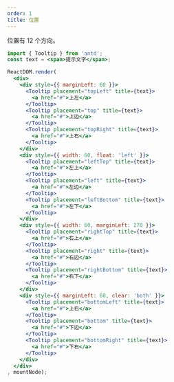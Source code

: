 ```yaml
---
order: 1
title: 位置
---
```


位置有 12 个方向。



````jsx
import { Tooltip } from 'antd';
const text = <span>提示文字</span>;

ReactDOM.render(
  <div>
    <div style={{ marginLeft: 60 }}>
      <Tooltip placement="topLeft" title={text}>
        <a href="#">上左</a>
      </Tooltip>
      <Tooltip placement="top" title={text}>
        <a href="#">上边</a>
      </Tooltip>
      <Tooltip placement="topRight" title={text}>
        <a href="#">上右</a>
      </Tooltip>
    </div>
    <div style={{ width: 60, float: 'left' }}>
      <Tooltip placement="leftTop" title={text}>
        <a href="#">左上</a>
      </Tooltip>
      <Tooltip placement="left" title={text}>
        <a href="#">左边</a>
      </Tooltip>
      <Tooltip placement="leftBottom" title={text}>
        <a href="#">左下</a>
      </Tooltip>
    </div>
    <div style={{ width: 60, marginLeft: 270 }}>
      <Tooltip placement="rightTop" title={text}>
        <a href="#">右上</a>
      </Tooltip>
      <Tooltip placement="right" title={text}>
        <a href="#">右边</a>
      </Tooltip>
      <Tooltip placement="rightBottom" title={text}>
        <a href="#">右下</a>
      </Tooltip>
    </div>
    <div style={{ marginLeft: 60, clear: 'both' }}>
      <Tooltip placement="bottomLeft" title={text}>
        <a href="#">上右</a>
      </Tooltip>
      <Tooltip placement="bottom" title={text}>
        <a href="#">下边</a>
      </Tooltip>
      <Tooltip placement="bottomRight" title={text}>
        <a href="#">下右</a>
      </Tooltip>
    </div>
  </div>
, mountNode);
````

<style>
#components-tooltip-demo-placement a {
  display: inline-block;
  line-height: 32px;
  height: 32px;
  width: 60px;
  font-size: 14px;
  text-align: center;
  background: #f5f5f5;
  margin-right: 1em;
  margin-bottom: 1em;
  border-radius: 6px;
}
</style>

